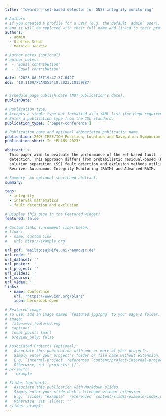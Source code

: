 ```yaml
---
title: 'Towards a set-based detector for GNSS integrity monitoring'

# Authors
# If you created a profile for a user (e.g. the default `admin` user), write the username (folder name) here
# and it will be replaced with their full name and linked to their profile.
authors:
  - admin
  - Steffen Schön
  - Mathieu Joerger

# Author notes (optional)
# author_notes:
#  - 'Equal contribution'
#  - 'Equal contribution'

date: '2023-06-15T19:47:37.642Z'
doi: '10.1109/PLANS53410.2023.10139987'


# Schedule page publish date (NOT publication's date).
publishDate: ''

# Publication type.
# Accepts a single type but formatted as a YAML list (for Hugo requirements).
# Enter a publication type from the CSL standard.
publication_types: ['paper-conference']

# Publication name and optional abbreviated publication name.
publication: 2023 IEEE/ION Position, Location and Navigation Symposium (PLANS)
publication_short: In *PLANS 2023*

abstract: >-
  This paper aims to evaluate the performance of the set-based fault
  detection. This approach differs from probabilistic residual-based (RB) or
  solution separation (SS) fault detection and exclusion methods utilized in the
  Receiver Autonomous Integrity Monitoring (RAIM) and Advanced RAIM.
  
# Summary. An optional shortened abstract.
summary: 

tags:
  - integrity
  - interval mathematics
  - fault detection and exclusion

# Display this page in the Featured widget?
featured: false

# Custom links (uncomment lines below)
# links:
# - name: Custom Link
#   url: http://example.org

url_pdf: 'mailto:suj@ife.uni-hannover.de'
url_code: ''
url_dataset: ''
url_poster: ''
url_project: ''
url_slides: ''
url_source: ''
url_video: ''
links:
  - name: Conference
    url: 'https://www.ion.org/plans'
    icon: hero/book-open

# Featured image
# To use, add an image named `featured.jpg/png` to your page's folder.
# image:
#  filename: featured.png
#  caption: ''
#  focal_point: Smart
#  preview_only: false

# Associated Projects (optional).
#   Associate this publication with one or more of your projects.
#   Simply enter your project's folder or file name without extension.
#   E.g. `internal-project` references `content/project/internal-project/index.md`.
#   Otherwise, set `projects: []`.
# projects:
#  - example

# Slides (optional).
#   Associate this publication with Markdown slides.
#   Simply enter your slide deck's filename without extension.
#   E.g. `slides: "example"` references `content/slides/example/index.md`.
#   Otherwise, set `slides: ""`.
# slides: example
---
```

